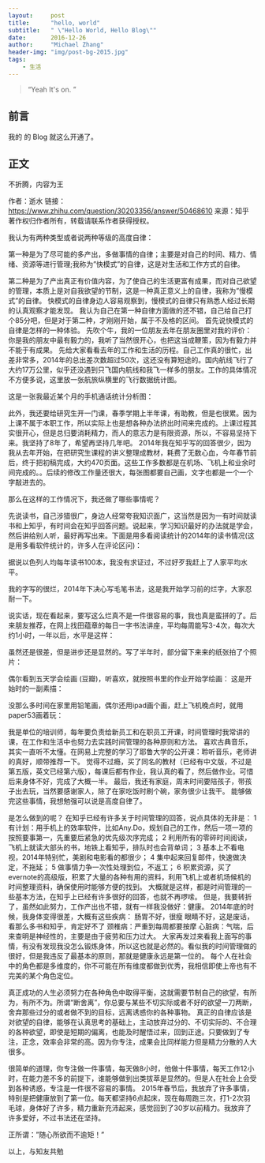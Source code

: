 ```yaml
---
layout:     post
title:      "hello, world"
subtitle:   " \"Hello World, Hello Blog\""
date:       2016-12-26
author:     "Michael Zhang"
header-img: "img/post-bg-2015.jpg"
tags:
    - 生活
---
```


> “Yeah It's on. ”


## 前言

我的 的 Blog 就这么开通了。


## 正文

不折腾，内容为王

作者：逝水
链接：https://www.zhihu.com/question/30203356/answer/50468610
来源：知乎
著作权归作者所有，转载请联系作者获得授权。

我认为有两种类型或者说两种等级的高度自律：

第一种是为了尽可能的多产出，多做事情的自律；主要是对自己的时间、精力、情绪、资源等进行管理;我称为”快模式”的自律，这是对生活和工作方式的自律。

第二种是为了产出真正有价值内容，为了使自己的生活更富有成果，而对自己欲望的管理，本质上是对自我欲望的节制，这是一种真正意义上的自律，我称为”慢模式”的自律。
快模式的自律身边人容易观察到，慢模式的自律只有熟悉人经过长期的认真观察才能发现。
我认为自己在第一种自律方面做的还不错，自己给自己打个85分吧，但是对于第二种，才刚刚开始，属于不及格的区间。
首先说快模式的自律是怎样的一种体验。
先吹个牛，我的一位朋友去年在朋友圈里对我的评价：你是我的朋友中最有毅力的，我听了当然很开心，也把这当成鞭策，因为有毅力并不能于有成果。
先给大家看看去年的工作和生活的历程。自己工作真的很忙，出差非常多，2014年的总出差次数超过50次，这还没有算短途的。国内航线飞行了大约17万公里，似乎还没遇到只飞国内航线和我飞一样多的朋友。工作的具体情况不方便多说，这里放一张航旅纵横里的飞行数据统计图。

这是一张我最近某个月的手机通话统计分析图：

此外，我还要给研究生开一门课，春季学期上半年课，有助教，但是也很累。因为上课不属于本职工作，所以实际上也是想各种办法挤出时间来完成的。上课过程其实很开心，但是总归要消耗精力，而人的意志力是有限资源，所以，不容易坚持下来。我坚持了8年了，希望再坚持几年吧。
2014年我在知乎写的回答很少，因为我从去年开始，在把研究生课程的讲义整理成教材，耗费了无数心血，今年春节前后，终于把初稿完成，大约470页面。这些工作多数都是在机场、飞机上和业余时间完成的。。后续的修改工作量还很大，每张图都要自己画，文字也都是一个一个字敲进去的。

那么在这样的工作情况下，我还做了哪些事情呢？

先说读书，自己涉猎很广，身边人经常夸我知识面广，这当然是因为一有时间就读书和上知乎，有时间会在知乎回答问题。说起来，学习知识最好的办法就是学会，然后讲给别人听，最好再写出来。下面是用多看阅读统计的2014年的读书情况(这是用多看软件统计的，许多人在评论区问)：

据说以色列人均每年读书100本，我没有求证过，不过好歹我赶上了人家平均水平。

我的字写的很烂，2014年下决心写毛笔书法，这是我开始学习前的烂字，大家忍耐一下。

说实话，现在看起来，要写这么烂真不是一件很容易的事，我也真是蛮拼的了。后来朋友推荐，在网上找田蕴章的每日一字书法讲座，平均每周能写3-4次，每次大约1小时，一年以后，水平是这样：

虽然还是很差，但是进步还是显然的。写了半年时，部分留下来来的纸张拍了个照片：

偶尔看到五天学会绘画 (豆瓣)，听喜欢，就按照书里的作业开始学绘画：
这是开始时的一副素描：

没那么多时间在家里用铅笔画，偶尔还用ipad画个画，赶上飞机晚点时，就用paper53画着玩：

我是单位的培训师，每年要负责给新员工和在职员工开课，时间管理时我常讲的课，在工作和生活中也努力去实践时间管理的各种原则和方法。
喜欢古典音乐，其实一直听不太懂。在网易上完整的学习了耶鲁大学的公开课：聆听音乐，老师讲的真好，顺带推荐一下。
觉得不过瘾，买了同名的教材（已经有中文版，不过是第五版，英文已经第六版），每课后都有作业，我认真的看了，然后做作业。可惜后来身体不好，完成了大概一半。
最后，我还有家庭，周末时间要陪孩子，带孩子出去玩，当然要感谢家人，除了在家吃饭时刷个碗，家务很少让我干。
能够做完这些事情，我想勉强可以说是高度自律了。

是怎么做到的呢？
在知乎已经有许多关于时间管理的回答，说点具体的无非是：
1 有计划：用手机上的效率软件，比如Any.Do，规划自己的工作，然后一项一项的按照要事第一，先重要后紧急的优先级次序完成；
2 利用所有的零碎时间阅读，飞机上就读大部头的书，地铁上看知乎，排队时也会背单词；
3 基本上不看电视，2014年特别忙，美剧和电影看的都很少；
4 集中起来回复邮件，快速做决定，不拖延；
5 做事情力争一次性处理到位，不返工；
6 积累资源，买了evernote的高级版，积累了大量的各种有用的资料，利用飞机上或者机场候机的时间整理资料，确保使用时能够方便的找到。
大概就是这样，都是时间管理的一些基本方法，在知乎上已经有许多很好的回答，也就不再啰嗦。
但是，我要转折了，虽然如此努力，工作产出也不错，就有一样我没做好：健康。
2014年底的时候，我身体变得很差，大概有这些疾病：
肠胃不好，很瘦
眼睛不好，这是废话，看那么多书和知乎，肯定好不了
颈椎病：严重到每周都要按摩
心脏病：气喘，后来查明是神经性的，主要是由于疲劳和压力过大。
大家再发过来看我上面写的事情，有没有发现我没怎么锻炼身体，所以这也就是必然的。看似我的时间管理做的很好，但是我违反了最基本的原则，那就是健康永远是第一位的。
每个人在社会中的角色都是多维度的，你不可能在所有维度都做到优秀，我相信即使上帝也有不完美的某个角色定位。

真正成功的人生必须努力在各种角色中取得平衡，这就需要节制自己的欲望，有所为，有所不为。所谓“断舍离”，你总要与某些不切实际或者不好的欲望一刀两断，舍弃那些过分的或者做不到的目标，远离诱惑你的各种事物。
真正的自律应该是对欲望的自律，能够在认真思考的基础上，主动放弃过分的、不切实际的、不合理的各种欲望，即使是短期的偏离，也能及时醒悟过来，回到正途。只要做到了专注，正念，效率会非常的高。因为你专注，成果会比同样能力但是精力分散的人大很多。

很简单的道理，你专注做一件事情，每天做8小时，他做十件事情，每天工作12小时，在能力差不多的前提下，谁能够做到出类拔萃是显然的。但是人在社会上会受到各种诱惑，专注是一件很不容易的事情。
2015年春节后，我放弃了许多事情，特别是把健康放到了第一位。每天都坚持6点起床，现在每周跑三次，打1-2次羽毛球，身体好了许多，精力重新充沛起来，感觉回到了30岁以前精力。我放弃了许多爱好，不过书法还在坚持。

正所谓：”随心所欲而不逾矩！”

以上，与知友共勉